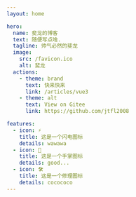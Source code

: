 ```yaml
---
layout: home

hero:
  name: 斐龙的博客
  text: 随便写点啥.
  tagline: 帅气必然的斐龙
  image:
    src: /favicon.ico
    alt: 斐龙
  actions:
    - theme: brand
      text: 快来快来
      link: /articles/vue3
    - theme: alt
      text: View on Gitee
      link: https://github.com/jtfl2008

features:
  - icon: ⚡️
    title: 这是一个闪电图标
    details: wawawa
  - icon: 🖖
    title: 这是一个手掌图标
    details: good...
  - icon: 🛠️
    title: 这是一个修理图标
    details: cocococo
---
```

